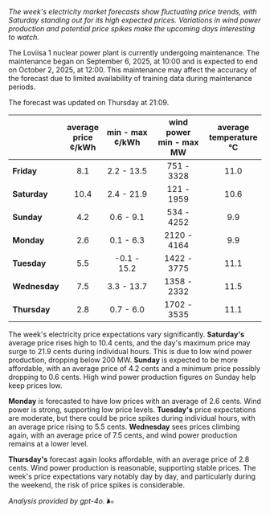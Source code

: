 *The week's electricity market forecasts show fluctuating price trends, with Saturday standing out for its high expected prices. Variations in wind power production and potential price spikes make the upcoming days interesting to watch.*

The Loviisa 1 nuclear power plant is currently undergoing maintenance. The maintenance began on September 6, 2025, at 10:00 and is expected to end on October 2, 2025, at 12:00. This maintenance may affect the accuracy of the forecast due to limited availability of training data during maintenance periods.

The forecast was updated on Thursday at 21:09.

|          | average<br>price<br>¢/kWh | min - max<br>¢/kWh | wind power<br>min - max<br>MW | average<br>temperature<br>°C |
|:-------------|:----------------:|:----------------:|:-------------:|:-------------:|
| **Friday**    |      8.1       |     2.2 - 13.5   |  751 - 3328   |     11.0      |
| **Saturday**     |     10.4       |     2.4 - 21.9   |  121 - 1959   |     10.6      |
| **Sunday**    |      4.2       |     0.6 - 9.1    |  534 - 4252   |      9.9      |
| **Monday**    |      2.6       |     0.1 - 6.3    | 2120 - 4164   |      9.9      |
| **Tuesday**      |      5.5       |   -0.1 - 15.2    | 1422 - 3775   |     11.1      |
| **Wednesday**  |      7.5       |     3.3 - 13.7   | 1358 - 2332   |     11.5      |
| **Thursday**      |      2.8       |     0.7 - 6.0    | 1702 - 3535   |     11.1      |

The week's electricity price expectations vary significantly. **Saturday's** average price rises high to 10.4 cents, and the day's maximum price may surge to 21.9 cents during individual hours. This is due to low wind power production, dropping below 200 MW. **Sunday** is expected to be more affordable, with an average price of 4.2 cents and a minimum price possibly dropping to 0.6 cents. High wind power production figures on Sunday help keep prices low.

**Monday** is forecasted to have low prices with an average of 2.6 cents. Wind power is strong, supporting low price levels. **Tuesday's** price expectations are moderate, but there could be price spikes during individual hours, with an average price rising to 5.5 cents. **Wednesday** sees prices climbing again, with an average price of 7.5 cents, and wind power production remains at a lower level.

**Thursday's** forecast again looks affordable, with an average price of 2.8 cents. Wind power production is reasonable, supporting stable prices. The week's price expectations vary notably day by day, and particularly during the weekend, the risk of price spikes is considerable.

*Analysis provided by gpt-4o.* 🌬️
